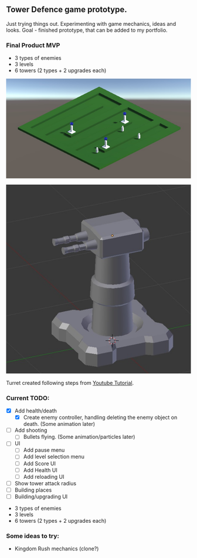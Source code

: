 ## Tower Defence game prototype.
 Just trying things out. Experimenting with game mechanics, ideas and looks.
 Goal - finished prototype, that can be added to my portfolio.

### Final Product MVP
- 3 types of enemies
- 3 levels
- 6 towers (2 types + 2 upgrades each)

![Alt text](/Screenshots/Screenshot.jpg?raw=true "Screenshot")

![Alt text](/Screenshots/Turret.jpg?raw=true "Turret")

Turret created following steps from [Youtube Tutorial](https://www.youtube.com/watch?v=OhhYOTa-W_s).

### Current TODO:
- [x] Add health/death
	- [x] Create enemy controller, handling deleting the enemy object on death. (Some animation later)
- [ ] Add shooting
	- [ ] Bullets flying. (Some animation/particles later)
- [ ] UI
	- [ ] Add pause menu
	- [ ] Add level selection menu
	- [ ] Add Score UI
	- [ ] Add Health UI
	- [ ] Add reloading UI
- [ ] Show tower attack radius
- [ ] Building places
- [ ] Building/upgrading UI

- 3 types of enemies
- 3 levels
- 6 towers (2 types + 2 upgrades each)

### Some ideas to try:
- Kingdom Rush mechanics (clone?)
